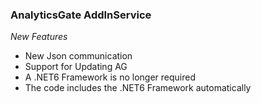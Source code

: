 ### AnalyticsGate AddInService

*New Features*
- New Json communication
- Support for Updating AG
- A .NET6 Framework is no longer required
- The code includes the .NET6 Framework automatically
